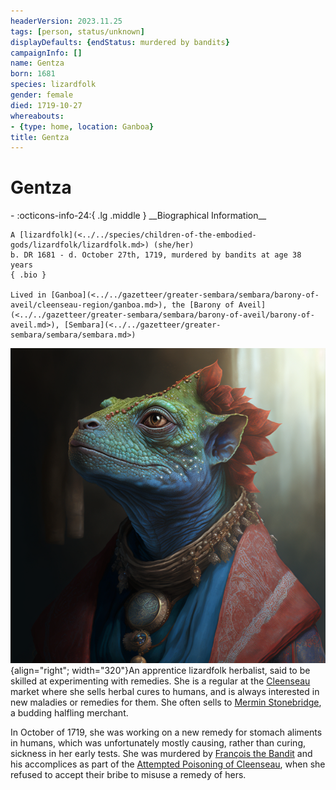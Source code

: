 ```yaml
---
headerVersion: 2023.11.25
tags: [person, status/unknown]
displayDefaults: {endStatus: murdered by bandits}
campaignInfo: []
name: Gentza
born: 1681
species: lizardfolk
gender: female
died: 1719-10-27
whereabouts:
- {type: home, location: Ganboa}
title: Gentza
---
```

# Gentza
<div class="grid cards ext-narrow-margin ext-one-column" markdown>
- :octicons-info-24:{ .lg .middle } __Biographical Information__

    A [lizardfolk](<../../species/children-of-the-embodied-gods/lizardfolk/lizardfolk.md>) (she/her)  
    b. DR 1681 - d. October 27th, 1719, murdered by bandits at age 38 years  
    { .bio }

    Lived in [Ganboa](<../../gazetteer/greater-sembara/sembara/barony-of-aveil/cleenseau-region/ganboa.md>), the [Barony of Aveil](<../../gazetteer/greater-sembara/sembara/barony-of-aveil/barony-of-aveil.md>), [Sembara](<../../gazetteer/greater-sembara/sembara/sembara.md>)
</div>


![Lizardfolk Gentza](../../assets/lizardfolk-gentza.png){align="right"; width="320"}An apprentice lizardfolk herbalist, said to be skilled at experimenting with remedies. She is a regular at the [Cleenseau](<../../gazetteer/greater-sembara/sembara/barony-of-aveil/cleenseau-region/cleenseau/cleenseau.md>) market where she sells herbal cures to humans, and is always interested in new maladies or remedies for them. She often sells to [Mermin Stonebridge](<../halflings/mermin-stonebridge.md>), a budding halfling merchant.


In October of 1719, she was working on a new remedy for stomach aliments in humans, which was unfortunately mostly causing, rather than curing, sickness in her early tests. She was murdered by [François the Bandit](<../sembarans/francois-the-bandit.md>) and his accomplices as part of the [Attempted Poisoning of Cleenseau](<../../events/1700s/1719/11/attempted-poisoning-of-cleenseau.md>), when she refused to accept their bribe to misuse a remedy of hers. 



